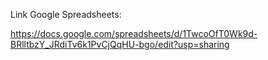 Link Google Spreadsheets:

https://docs.google.com/spreadsheets/d/1TwcoOfT0Wk9d-BRlltbzY_JRdiTv6k1PvCjQqHU-bgo/edit?usp=sharing
